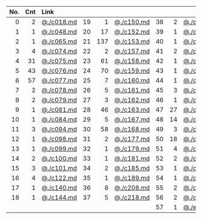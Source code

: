 | No. | Cnt | Link | | | | | | |
|----:|----:|:------------------------|----:|----:|:------------------------|----:|----:|:------------------------|
|   0 |   2 | [@./c018.md](./c018.md) |  19 |   1 | [@./c150.md](./c150.md) |  38 |   2 | [@./c221.md](./c221.md) | 
|   1 |   1 | [@./c048.md](./c048.md) |  20 |  17 | [@./c152.md](./c152.md) |  39 |   1 | [@./c225.md](./c225.md) | 
|   2 |   1 | [@./c065.md](./c065.md) |  21 | 137 | [@./c153.md](./c153.md) |  40 |   1 | [@./c228.md](./c228.md) | 
|   3 |   4 | [@./c074.md](./c074.md) |  22 |   2 | [@./c157.md](./c157.md) |  41 |   2 | [@./c249.md](./c249.md) | 
|   4 |  31 | [@./c075.md](./c075.md) |  23 |  61 | [@./c158.md](./c158.md) |  42 |   1 | [@./c252.md](./c252.md) | 
|   5 |  43 | [@./c076.md](./c076.md) |  24 |  70 | [@./c159.md](./c159.md) |  43 |   1 | [@./c255.md](./c255.md) | 
|   6 |  57 | [@./c077.md](./c077.md) |  25 |   7 | [@./c160.md](./c160.md) |  44 |   1 | [@./c258.md](./c258.md) | 
|   7 |   2 | [@./c078.md](./c078.md) |  26 |   5 | [@./c161.md](./c161.md) |  45 |   3 | [@./c263.md](./c263.md) | 
|   8 |   2 | [@./c079.md](./c079.md) |  27 |   3 | [@./c162.md](./c162.md) |  46 |   1 | [@./c266.md](./c266.md) | 
|   9 |   1 | [@./c081.md](./c081.md) |  28 |  46 | [@./c163.md](./c163.md) |  47 |  27 | [@./c268.md](./c268.md) | 
|  10 |   1 | [@./c084.md](./c084.md) |  29 |   5 | [@./c167.md](./c167.md) |  48 |  14 | [@./c269.md](./c269.md) | 
|  11 |   3 | [@./c094.md](./c094.md) |  30 |  58 | [@./c168.md](./c168.md) |  49 |   3 | [@./c270.md](./c270.md) | 
|  12 |   1 | [@./c098.md](./c098.md) |  31 |   2 | [@./c177.md](./c177.md) |  50 |  18 | [@./c271.md](./c271.md) | 
|  13 |   1 | [@./c099.md](./c099.md) |  32 |   1 | [@./c179.md](./c179.md) |  51 |   4 | [@./c272.md](./c272.md) | 
|  14 |   2 | [@./c100.md](./c100.md) |  33 |   1 | [@./c181.md](./c181.md) |  52 |   2 | [@./c273.md](./c273.md) | 
|  15 |   3 | [@./c101.md](./c101.md) |  34 |   2 | [@./c185.md](./c185.md) |  53 |   1 | [@./c282.md](./c282.md) | 
|  16 |   4 | [@./c122.md](./c122.md) |  35 |   1 | [@./c189.md](./c189.md) |  54 |   1 | [@./c293.md](./c293.md) | 
|  17 |   1 | [@./c140.md](./c140.md) |  36 |   8 | [@./c208.md](./c208.md) |  55 |   2 | [@./c297.md](./c297.md) | 
|  18 |   1 | [@./c144.md](./c144.md) |  37 |   5 | [@./c218.md](./c218.md) |  56 |   2 | [@./c302.md](./c302.md) | 
| | | | | | |  57 |   1 | [@./extra_48.md](./extra_48.md) | 
